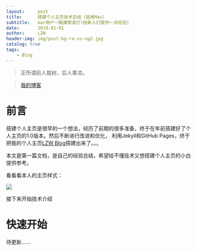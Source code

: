 ```yaml
---
layout:     post
title:      搭建个人主页技术总结（适用Mac）
subtitle:   mac用户一路摸爬滚打(给新人们提供一点经验)
date:       2019-01-01
author:     LZW
header-img: img/post-bg-re-vs-ng2.jpg
catalog: true
tags:
    - Blog
---
```


> 正所谓前人栽树，后人乘凉。
> 

> 
> [我的博客](http://Lzw08.github.io)

# 前言
搭建个人主页是很早的一个想法，经历了前期的很多准备，终于在年前搭建好了个人主页的1.0版本。然后不断进行改进和优化，
利用Jekyll和GitHub Pages，终于把我的个人主页[LZW Blog](http://Lzw08.github.io)搭建出来了。。。

本文是第一篇文档，是自己的经验总结，希望给不懂技术又想搭建个人主页的小白提供参考。

看看看本人的主页样式：

[![](https://ws1.sinaimg.cn/large/006tNc79gy1fyw0lc1huaj31090nkdzo.jpg?imageMogr2/auto-orient/strip%7CimageView2/2/w/1240)](http://qiubaiying.github.io/)

接下来开始技术介绍

# 快速开始

待更新......
